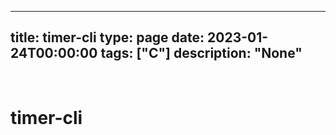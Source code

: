 
---
title: timer-cli
type: page
date: 2023-01-24T00:00:00
tags: ["C"]
description: "None"
---


<br>

# timer-cli
